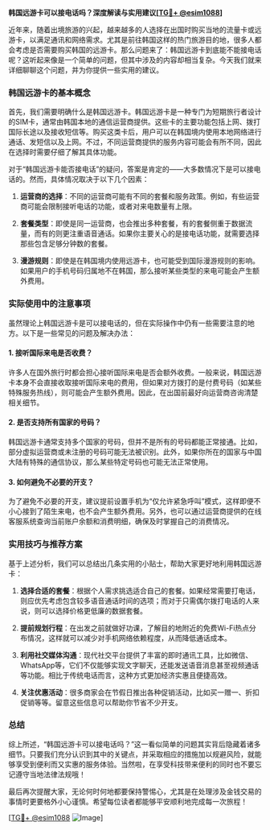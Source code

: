 **韩国远游卡可以接电话吗？深度解读与实用建议[[TG💪+ @esim1088](https://t.me/s/esim1088)]**

近年来，随着出境旅游的兴起，越来越多的人选择在出国时购买当地的流量卡或远游卡，以满足通讯和网络需求。尤其是前往韩国这样的热门旅游目的地，很多人都会考虑是否需要购买韩国的远游卡。那么问题来了：韩国远游卡到底能不能接电话呢？这听起来像是一个简单的问题，但其中涉及的内容却相当复杂。今天我们就来详细聊聊这个问题，并为你提供一些实用的建议。

### 韩国远游卡的基本概念

首先，我们需要明确什么是韩国远游卡。韩国远游卡是一种专门为短期旅行者设计的SIM卡，通常由韩国本地的通信运营商提供。这些卡的主要功能包括上网、拨打国际长途以及接收短信等。购买这类卡后，用户可以在韩国境内使用本地网络进行通话、发短信以及上网。不过，不同运营商提供的服务内容可能会有所不同，因此在选择时需要仔细了解其具体功能。

对于“韩国远游卡能否接电话”的疑问，答案是肯定的——大多数情况下是可以接电话的。然而，具体情况取决于以下几个因素：

1. **运营商的选择**：不同的运营商可能有不同的套餐和服务政策。例如，有些运营商可能会限制接听电话的功能，或者对来电数量有上限。
   
2. **套餐类型**：即使是同一运营商，也会推出多种套餐，有的套餐侧重于数据流量，而有的则更注重语音通话。如果你主要关心的是接电话功能，就需要选择那些包含足够分钟数的套餐。

3. **漫游规则**：即使是在韩国境内使用远游卡，也可能受到国际漫游规则的影响。如果用户的手机号码归属地不在韩国，那么接听某些类型的来电可能会产生额外费用。

### 实际使用中的注意事项

虽然理论上韩国远游卡是可以接电话的，但在实际操作中仍有一些需要注意的地方。以下是一些常见的问题及解决办法：

#### 1. 接听国际来电是否收费？

许多人在国外旅行时都会担心接听国际来电是否会额外收费。一般来说，韩国远游卡本身不会直接收取接听国际来电的费用，但如果对方拨打的是付费号码（如某些特殊服务热线），则可能会产生额外费用。因此，在出国前最好向运营商咨询清楚相关细节。

#### 2. 是否支持所有国家的号码？

韩国远游卡通常支持多个国家的号码，但并不是所有的号码都能正常接通。比如，部分虚拟运营商或未注册的号码可能无法被识别。此外，如果你所在的国家与中国大陆有特殊的通信协议，那么某些特定号码也可能无法正常使用。

#### 3. 如何避免不必要的开支？

为了避免不必要的开支，建议提前设置手机为“仅允许紧急呼叫”模式，这样即便不小心接到了陌生来电，也不会产生额外费用。另外，也可以通过运营商提供的在线客服系统查询当前账户余额和消费明细，确保及时掌握自己的消费情况。

### 实用技巧与推荐方案

基于上述分析，我们可以总结出几条实用的小贴士，帮助大家更好地利用韩国远游卡：

1. **选择合适的套餐**：根据个人需求挑选适合自己的套餐。如果经常需要打电话，则应优先考虑包含较多语音通话时间的选项；而对于只需偶尔拨打电话的人来说，则可以选择价格更低廉的数据套餐。

2. **提前规划行程**：在出发之前就做好功课，了解目的地附近的免费Wi-Fi热点分布情况，这样就可以减少对手机网络依赖程度，从而降低通话成本。

3. **利用社交媒体沟通**：现代社交平台提供了丰富的即时通讯工具，比如微信、WhatsApp等，它们不仅能够实现文字聊天，还能发送语音消息甚至视频通话等功能。相比于传统电话而言，这种方式更加经济实惠且便捷高效。

4. **关注优惠活动**：很多商家会在节假日推出各种促销活动，比如买一赠一、折扣促销等等。留意这些信息可以帮助你节省不少开支。

### 总结

综上所述，“韩国远游卡可以接电话吗？”这一看似简单的问题其实背后隐藏着诸多细节。只要我们充分认识到其中的关键点，并采取相应的措施加以规避风险，就能够享受到便利而又实惠的服务体验。当然啦，在享受科技带来便利的同时也不要忘记遵守当地法律法规哦！

最后再次提醒大家，无论何时何地都要保持警惕心，尤其是在处理涉及金钱交易的事情时更要格外小心谨慎。希望每位读者都能够平安顺利地完成每一次旅程！

[[TG💪+ @esim1088](https://t.me/s/esim1088) ![Image](https://i.postimg.cc/4NQfJmqS/Snipaste-2025-05-13-00-14-12.png)]